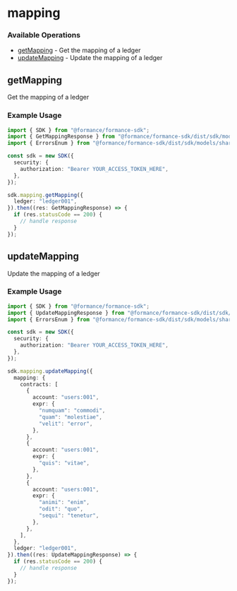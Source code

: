 # mapping

### Available Operations

* [getMapping](#getmapping) - Get the mapping of a ledger
* [updateMapping](#updatemapping) - Update the mapping of a ledger

## getMapping

Get the mapping of a ledger

### Example Usage

```typescript
import { SDK } from "@formance/formance-sdk";
import { GetMappingResponse } from "@formance/formance-sdk/dist/sdk/models/operations";
import { ErrorsEnum } from "@formance/formance-sdk/dist/sdk/models/shared";

const sdk = new SDK({
  security: {
    authorization: "Bearer YOUR_ACCESS_TOKEN_HERE",
  },
});

sdk.mapping.getMapping({
  ledger: "ledger001",
}).then((res: GetMappingResponse) => {
  if (res.statusCode == 200) {
    // handle response
  }
});
```

## updateMapping

Update the mapping of a ledger

### Example Usage

```typescript
import { SDK } from "@formance/formance-sdk";
import { UpdateMappingResponse } from "@formance/formance-sdk/dist/sdk/models/operations";
import { ErrorsEnum } from "@formance/formance-sdk/dist/sdk/models/shared";

const sdk = new SDK({
  security: {
    authorization: "Bearer YOUR_ACCESS_TOKEN_HERE",
  },
});

sdk.mapping.updateMapping({
  mapping: {
    contracts: [
      {
        account: "users:001",
        expr: {
          "numquam": "commodi",
          "quam": "molestiae",
          "velit": "error",
        },
      },
      {
        account: "users:001",
        expr: {
          "quis": "vitae",
        },
      },
      {
        account: "users:001",
        expr: {
          "animi": "enim",
          "odit": "quo",
          "sequi": "tenetur",
        },
      },
    ],
  },
  ledger: "ledger001",
}).then((res: UpdateMappingResponse) => {
  if (res.statusCode == 200) {
    // handle response
  }
});
```
